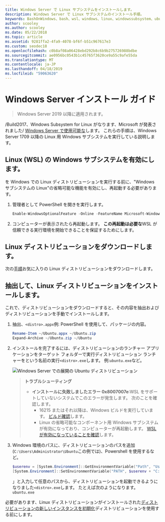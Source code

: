 ```yaml
---
title: Windows Server で Linux サブシステムをインストールします。
description: Windows Server で Linux サブシステムのインストール手順。
keywords: BashOnWindows、bash、wsl、windows、linux、windowssubsystem、ubuntu、windows server 用 windows サブシステム
author: scooley
ms.author: scooley
ms.date: 05/22/2018
ms.topic: article
ms.assetid: 9281ffa2-4fa9-4078-bf6f-b51c967617e3
ms.custom: seodec18
ms.openlocfilehash: c0b8af08a06428ebd292b8c6b9b275726988bdbe
ms.sourcegitcommit: ae0956bc0543b1c45765f3620ce9a55c9afe55da
ms.translationtype: MT
ms.contentlocale: ja-JP
ms.lasthandoff: 04/18/2019
ms.locfileid: "59063620"
---
```

# <a name="windows-server-installation-guide"></a>Windows Server インストール ガイド

> Windows Server 2019 以降に適用されます。

/Build2017、Windows Subsystem for Linux がなります、Microsoft が発表されました/ [Windows Server で使用可能な](https://blogs.technet.microsoft.com/hybridcloud/2017/05/10/windows-server-for-developers-news-from-microsoft-build-2017/)します。  これらの手順は、Windows Server 1709 以降の Linux 用 Windows サブシステムを実行している説明します。

## <a name="enable-the-windows-subsystem-for-linux-wsl"></a>Linux (WSL) の Windows サブシステムを有効にします。

を Windows での Linux ディストリビューションを実行する前に、"Windows サブシステムの Linux"の省略可能な機能を有効にし、再起動する必要があります。

1. 管理者として PowerShell を開きを実行します。
    ```powershell
    Enable-WindowsOptionalFeature -Online -FeatureName Microsoft-Windows-Subsystem-Linux
    ```

2. コンピューターが表示されたら再起動します。 **この再起動は必要な**WSL が信頼できる実行環境を開始できることを保証するためにします。

## <a name="download-a-linux-distro"></a>Linux ディストリビューションをダウンロードします。

次の[手順](install-manual.md)お気に入りの Linux ディストリビューションをダウンロードします。

## <a name="extract-and-install-a-linux-distro"></a>抽出して、Linux ディストリビューションをインストールします。
これで、ディストリビューションをダウンロードすると、その内容を抽出およびディストリビューションを手動でインストールします。

1. 抽出、`<distro>.appx`例: PowerShell を使用して、パッケージの内容。

    ```powershell
    Rename-Item ~/Ubuntu.appx ~/Ubuntu.zip
    Expand-Archive ~/Ubuntu.zip ~/Ubuntu
    ```

2. インストールを完了するには、ディストリビューションのランチャー アプリケーションをターゲット フォルダーで実行ディストリビューション ランチャーをという名前の実行`<distro>.exe`します。 例:`ubuntu.exe`など。

    ![Windows Server での展開の Ubuntu ディストリビューション](media/server-appx-expand.png)

    > **トラブルシューティング**
    > * **インストールに失敗しましたエラー 0x8007007e**:WSL をサポートしていないシステムでこのエラーが発生します。 次のことを確認します。
    >   * 16215 またはそれ以降は、Windows ビルドを実行しています。 [ビルド確認](troubleshooting.md#check-your-build-number)します。
    >   * Linux の省略可能なコンポーネント用 Windows サブシステムが有効になっており、コンピューターが再起動します。  [WSL が有効になっていることを確認](troubleshooting.md#confirm-wsl-is-enabled)します。
    
3. Windows 環境のパスに、ディストリビューションのパスを追加 (`C:\Users\Administrator\Ubuntu`この例では)、Powershell を使用するなど。
        
    ```powershell
    $userenv = [System.Environment]::GetEnvironmentVariable("Path", "User")
    [System.Environment]::SetEnvironmentVariable("PATH", $userenv + "C:\Users\Administrator\Ubuntu", "User")
    ```
    」と入力して任意のパスから、ディストリビューションを起動できるようになりました`<distro>.exe`します。 たとえば次のようになります。`ubuntu.exe`

必要があります、Linux ディストリビューションがインストールされた[ディストリビューションの新しいインスタンスを初期化](initialize-distro.md)ディストリビューションを使用する前にします。
